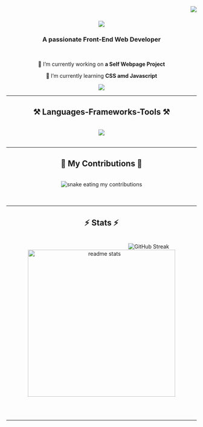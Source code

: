 <img align="right" src="https://visitor-badge.laobi.icu/badge?page_id=Bastigonzales.Bastigonzales" />

<h1 align="center">
    <img src="https://readme-typing-svg.herokuapp.com/?font=Righteous&size=35&center=true&vCenter=true&width=500&height=70&duration=4000&lines=Hi+There!+👋;+I'm+Sebastian+Gonzales!;" />
</h1>

<h3 align="center">A passionate Front-End Web Developer </h3>

<br/>

<div align="center">
 
 🔭 I’m currently working on **a Self Webpage Project**
 
 🌱 I’m currently learning **CSS amd Javascript**

 </div>
 
<div align="center"> 
  <a href="mailto:bastigonzales@protonmail.com">
    <img src="https://img.shields.io/badge/ProtonMail-8B89CC?style=for-the-badge&logo=protonmail&logoColor=white" />
  </a>

  </a>
</div>

 <hr/>
 
<h2 align="center">⚒️ Languages-Frameworks-Tools ⚒️</h2>
<br/>
<div align="center">
    <img src="https://skillicons.dev/icons?i=html,css,windows,linux,notion,pr,vscode,github,figma,git" />
</div>

<br/>
<hr/>

<div align="center">
  <h2>🐍 My Contributions 🐍</h2>
  <br>
  <img alt="snake eating my contributions" src="https://raw.githubusercontent.com/Bastigonzales/Bastigonzales/output/github-contribution-grid-snake.svg" />
  <br/><br/><br/>
</div>

<hr/>

<h2 align="center">⚡ Stats ⚡</h2>
<br>
<div align=center>
  <img width=250 <a href="https://git.io/streak-stats"><img src="https://streak-stats.demolab.com?user=Bastigonzales&theme=material-palenight&hide_total_contributions=true" alt="GitHub Streak" /></a>
  <img width=390 src="https://github-readme-stats-salesp07.vercel.app/api?username=Bastigonzales&count_private=true&show_icons=true&theme=react&rank_icon=github&border_radius=10" alt="readme stats" />
  <br/>
</div>

<br/><br/>

<hr/>

<br/>

<br/>
